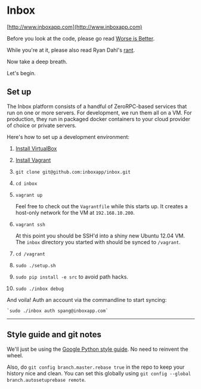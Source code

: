# Inbox

[http://www.inboxapp.com](http://www.inboxapp.com)

Before you look at the code, please go read [Worse is
Better](http://www.jwz.org/doc/worse-is-better.html).

While you're at it, please also read Ryan Dahl's
[rant](https://gist.github.com/cookrn/4015437#file-rant-md).

Now take a deep breath.

Let's begin.

## Set up

The Inbox platform consists of a handful of ZeroRPC-based services that run
on one or more servers. For development, we run them all on a VM. For
production, they run in packaged docker containers to your cloud provider of
choice or private servers.

Here's how to set up a development environment:

1. [Install VirtualBox](https://www.virtualbox.org/wiki/Downloads)

2. [Install Vagrant](http://downloads.vagrantup.com/)

3. `git clone git@github.com:inboxapp/inbox.git`

4. `cd inbox`

5. `vagrant up`

    Feel free to check out the `Vagrantfile` while this starts up. It creates a
    host-only network for the VM at `192.168.10.200`.

6. `vagrant ssh`

    At this point you should be SSH'd into a shiny new Ubuntu 12.04 VM. The
    `inbox` directory you started with should be synced to `/vagrant`.

7. `cd /vagrant`

8. `sudo ./setup.sh`

11. `sudo pip install -e src` to avoid path hacks.

12. `sudo ./inbox debug`

And voila! Auth an account via the commandline to start syncing:

    `sudo ./inbox auth spang@inboxapp.com`

<hr/>

## Style guide and git notes

We'll just be using the [Google Python style
guide](http://google-styleguide.googlecode.com/svn/trunk/pyguide.html). No need
to reinvent the wheel.

Also, do `git config branch.master.rebase true` in the repo to keep your
history nice and clean. You can set this globally using `git config --global
branch.autosetuprebase remote`.
